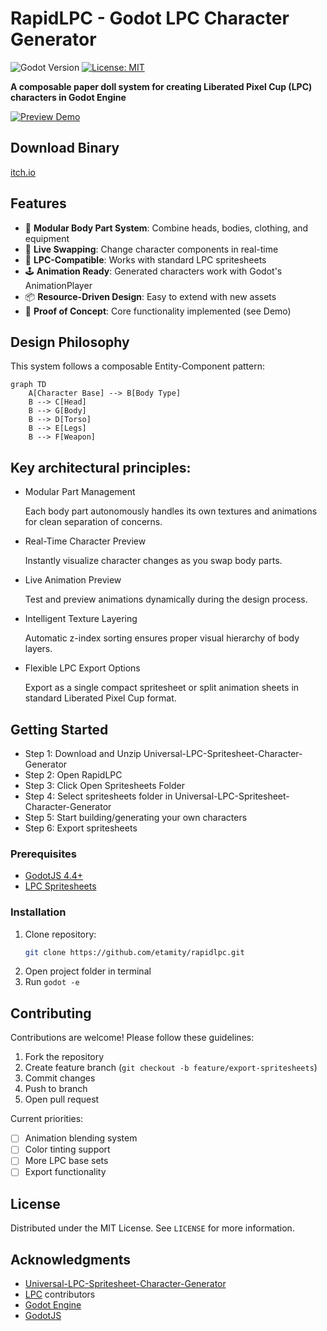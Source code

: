 # RapidLPC - Godot LPC Character Generator  
![Godot Version](https://img.shields.io/badge/godot-4.1%2B-blue.svg) 
[![License: MIT](https://img.shields.io/badge/License-MIT-yellow.svg)](https://opensource.org/licenses/MIT)

**A composable paper doll system for creating Liberated Pixel Cup (LPC) characters in Godot Engine**

[![Preview Demo](https://img.youtube.com/vi/AdOoSin91mQ/0.jpg)](https://www.youtube.com/watch?v=AdOoSin91mQ)

## Download Binary

[itch.io](https://etamity.itch.io/rapidlpc)

## Features

- 🧩 **Modular Body Part System**: Combine heads, bodies, clothing, and equipment
- 🎨 **Live Swapping**: Change character components in real-time
- 🧬 **LPC-Compatible**: Works with standard LPC spritesheets
- 🕹️ **Animation Ready**: Generated characters work with Godot's AnimationPlayer
- 📦 **Resource-Driven Design**: Easy to extend with new assets
- 🧪 **Proof of Concept**: Core functionality implemented (see Demo)

## Design Philosophy

This system follows a composable Entity-Component pattern:

```mermaid
graph TD
    A[Character Base] --> B[Body Type]
    B --> C[Head]
    B --> G[Body]
    B --> D[Torso]
    B --> E[Legs]
    B --> F[Weapon]
```

## Key architectural principles:

- Modular Part Management

    Each body part autonomously handles its own textures and animations for clean separation of concerns.

- Real-Time Character Preview

    Instantly visualize character changes as you swap body parts.
- Live Animation Preview

    Test and preview animations dynamically during the design process.

- Intelligent Texture Layering

    Automatic z-index sorting ensures proper visual hierarchy of body layers.

- Flexible LPC Export Options

    Export as a single compact spritesheet or split animation sheets in standard Liberated Pixel Cup format.

## Getting Started
- Step 1: Download and Unzip Universal-LPC-Spritesheet-Character-Generator
- Step 2: Open RapidLPC
- Step 3: Click Open Spritesheets Folder
- Step 4: Select spritesheets folder in Universal-LPC-Spritesheet-Character-Generator
- Step 5: Start building/generating your own characters
- Step 6: Export spritesheets

### Prerequisites
- [GodotJS 4.4+](https://github.com/godotjs/GodotJS)
- [LPC Spritesheets](https://github.com/LiberatedPixelCup/Universal-LPC-Spritesheet-Character-Generator/tree/master/spritesheets)

### Installation
1. Clone repository:
   ```bash
   git clone https://github.com/etamity/rapidlpc.git
   ```
2. Open project folder in terminal
3. Run `godot -e`

## Contributing
Contributions are welcome! Please follow these guidelines:
1. Fork the repository
2. Create feature branch (`git checkout -b feature/export-spritesheets`)
3. Commit changes
4. Push to branch
5. Open pull request

Current priorities:
- [ ] Animation blending system
- [ ] Color tinting support
- [ ] More LPC base sets
- [ ] Export functionality

## License
Distributed under the MIT License. See `LICENSE` for more information.

## Acknowledgments
- [Universal-LPC-Spritesheet-Character-Generator](https://github.com/LiberatedPixelCup/Universal-LPC-Spritesheet-Character-Generator)
- [LPC](https://opengameart.org/content/lpc-character-generation) contributors
- [Godot Engine](https://godotengine.org/)
- [GodotJS](https://github.com/godotjs/GodotJS)